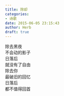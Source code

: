 ```yaml
---  
title: 除却  
categories:  
- 诗歌  
date: 2015-06-05 23:15:43  
author: Herb  
draft: true
---  
```

除去黑夜  
不会动的影子  
日落后  
就没有了自由    
除去你  
最破旧的回忆  
日落后  
都不值得回首